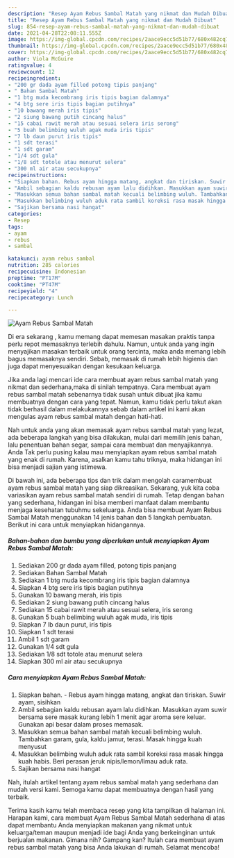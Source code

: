 ```yaml
---
description: "Resep Ayam Rebus Sambal Matah yang nikmat dan Mudah Dibuat"
title: "Resep Ayam Rebus Sambal Matah yang nikmat dan Mudah Dibuat"
slug: 854-resep-ayam-rebus-sambal-matah-yang-nikmat-dan-mudah-dibuat
date: 2021-04-28T22:08:11.555Z
image: https://img-global.cpcdn.com/recipes/2aace9ecc5d51b77/680x482cq70/ayam-rebus-sambal-matah-foto-resep-utama.jpg
thumbnail: https://img-global.cpcdn.com/recipes/2aace9ecc5d51b77/680x482cq70/ayam-rebus-sambal-matah-foto-resep-utama.jpg
cover: https://img-global.cpcdn.com/recipes/2aace9ecc5d51b77/680x482cq70/ayam-rebus-sambal-matah-foto-resep-utama.jpg
author: Viola McGuire
ratingvalue: 4
reviewcount: 12
recipeingredient:
- "200 gr dada ayam filled potong tipis panjang"
- " Bahan Sambal Matah"
- "1 btg muda kecombrang iris tipis bagian dalamnya"
- "4 btg sere iris tipis bagian putihnya"
- "10 bawang merah iris tipis"
- "2 siung bawang putih cincang halus"
- "15 cabai rawit merah atau sesuai selera iris serong"
- "5 buah belimbing wuluh agak muda iris tipis"
- "7 lb daun purut iris tipis"
- "1 sdt terasi"
- "1 sdt garam"
- "1/4 sdt gula"
- "1/8 sdt totole atau menurut selera"
- "300 ml air atau secukupnya"
recipeinstructions:
- "Siapkan bahan. Rebus ayam hingga matang, angkat dan tiriskan. Suwir ayam, sisihkan"
- "Ambil sebagian kaldu rebusan ayam lalu didihkan. Masukkan ayam suwir bersama sere masak kurang lebih 1 menit agar aroma sere keluar. Gunakan api besar dalam proses memasak."
- "Masukkan semua bahan sambal matah kecuali belimbing wuluh. Tambahkan garam, gula, kaldu jamur, terasi. Masak hingga kuah menyusut"
- "Masukkan belimbing wuluh aduk rata sambil koreksi rasa masak hingga kuah habis. Beri perasan jeruk nipis/lemon/limau aduk rata."
- "Sajikan bersama nasi hangat"
categories:
- Resep
tags:
- ayam
- rebus
- sambal

katakunci: ayam rebus sambal 
nutrition: 285 calories
recipecuisine: Indonesian
preptime: "PT17M"
cooktime: "PT47M"
recipeyield: "4"
recipecategory: Lunch

---
```



![Ayam Rebus Sambal Matah](https://img-global.cpcdn.com/recipes/2aace9ecc5d51b77/680x482cq70/ayam-rebus-sambal-matah-foto-resep-utama.jpg)

Di era  sekarang , kamu memang dapat memesan masakan praktis tanpa perlu repot memasaknya terlebih dahulu. Namun, untuk anda yang ingin menyajikan masakan terbaik untuk orang tercinta, maka anda memang lebih bagus memasaknya sendiri. Sebab, memasak di rumah lebih higienis dan juga dapat menyesuaikan dengan kesukaan keluarga.

Jika anda lagi mencari ide cara membuat ayam rebus sambal matah yang nikmat dan sederhana,maka di sinilah tempatnya. Cara membuat ayam rebus sambal matah  sebenarnya tidak susah untuk dibuat jika kamu membuatnya dengan cara yang tepat. Namun, kamu tidak perlu takut akan tidak berhasil dalam melakukannya 
sebab dalam artikel ini kami akan mengulas ayam rebus sambal matah dengan hati-hati.  



Nah untuk anda yang akan memasak ayam rebus sambal matah yang lezat, ada beberapa langkah yang bisa dilakukan, mulai dari memilih jenis bahan, lalu penentuan bahan segar, sampai cara membuat dan menyajikannya. Anda Tak perlu pusing kalau mau menyiapkan ayam rebus sambal matah yang enak di rumah. Karena, asalkan kamu  tahu triknya, maka hidangan ini bisa menjadi sajian yang istimewa.

Di bawah ini, ada beberapa tips dan trik dalam mengolah caramembuat ayam rebus sambal matah yang siap dikreasikan. Sekarang, yuk kita coba variasikan ayam rebus sambal matah sendiri di rumah. Tetap dengan bahan yang sederhana, hidangan ini bisa memberi manfaat dalam membantu menjaga kesehatan tubuhmu sekeluarga. Anda bisa membuat Ayam Rebus Sambal Matah menggunakan 14 jenis bahan dan 5 langkah pembuatan. Berikut ini cara untuk menyiapkan hidangannya.

<!--inarticleads1-->

##### Bahan-bahan dan bumbu yang diperlukan untuk menyiapkan Ayam Rebus Sambal Matah:

1. Sediakan 200 gr dada ayam filled, potong tipis panjang
1. Sediakan  Bahan Sambal Matah
1. Sediakan 1 btg muda kecombrang iris tipis bagian dalamnya
1. Siapkan 4 btg sere iris tipis bagian putihnya
1. Gunakan 10 bawang merah, iris tipis
1. Sediakan 2 siung bawang putih cincang halus
1. Sediakan 15 cabai rawit merah atau sesuai selera, iris serong
1. Gunakan 5 buah belimbing wuluh agak muda, iris tipis
1. Siapkan 7 lb daun purut, iris tipis
1. Siapkan 1 sdt terasi
1. Ambil 1 sdt garam
1. Gunakan 1/4 sdt gula
1. Sediakan 1/8 sdt totole atau menurut selera
1. Siapkan 300 ml air atau secukupnya




<!--inarticleads2-->

##### Cara menyiapkan Ayam Rebus Sambal Matah:

1. Siapkan bahan. - Rebus ayam hingga matang, angkat dan tiriskan. Suwir ayam, sisihkan
1. Ambil sebagian kaldu rebusan ayam lalu didihkan. Masukkan ayam suwir bersama sere masak kurang lebih 1 menit agar aroma sere keluar. Gunakan api besar dalam proses memasak.
1. Masukkan semua bahan sambal matah kecuali belimbing wuluh. Tambahkan garam, gula, kaldu jamur, terasi. Masak hingga kuah menyusut
1. Masukkan belimbing wuluh aduk rata sambil koreksi rasa masak hingga kuah habis. Beri perasan jeruk nipis/lemon/limau aduk rata.
1. Sajikan bersama nasi hangat




Nah, itulah artikel tentang  ayam rebus sambal matah  yang sederhana dan mudah versi kami. Semoga kamu dapat membuatnya dengan hasil yang terbaik. 

Terima kasih kamu telah membaca resep yang kita tampilkan di halaman ini. Harapan kami, cara membuat  Ayam Rebus Sambal Matah sederhana di atas dapat membantu Anda menyiapkan makanan yang nikmat untuk keluarga/teman maupun menjadi ide bagi Anda yang berkeinginan untuk berjualan makanan. Gimana nih? Gampang kan? Itulah cara membuat ayam rebus sambal matah yang bisa Anda lakukan di rumah. Selamat mencoba!

